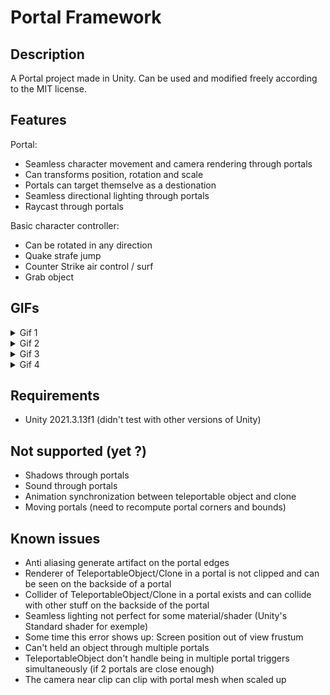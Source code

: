 # Portal Framework

## Description

A Portal project made in Unity.
Can be used and modified freely according to the MIT license.

## Features

Portal:
* Seamless character movement and camera rendering through portals
* Can transforms position, rotation and scale
* Portals can target themselve as a destionation
* Seamless directional lighting through portals
* Raycast through portals
	
Basic character controller:
* Can be rotated in any direction
* Quake strafe jump
* Counter Strike air control / surf
* Grab object

## GIFs

<details>
  <summary>Gif 1</summary>
  
  ![gif-1](https://github.com/FredMarquer/PortalFramework/blob/main/Gifs/portal-1.gif)
</details>

<details>
  <summary>Gif 2</summary>
  
  ![gif-2](https://github.com/FredMarquer/PortalFramework/blob/main/Gifs/portal-2.gif)
</details>

<details>
  <summary>Gif 3</summary>
  
  ![gif-3](https://github.com/FredMarquer/PortalFramework/blob/main/Gifs/portal-3.gif)
</details>

<details>
  <summary>Gif 4</summary>
  
  ![gif-4](https://github.com/FredMarquer/PortalFramework/blob/main/Gifs/portal-4.gif)
</details>

## Requirements

* Unity 2021.3.13f1 (didn't test with other versions of Unity)

## Not supported (yet ?)

* Shadows through portals
* Sound through portals
* Animation synchronization between teleportable object and clone
* Moving portals (need to recompute portal corners and bounds)

## Known issues

* Anti aliasing generate artifact on the portal edges
* Renderer of TeleportableObject/Clone in a portal is not clipped and can be seen on the backside of a portal
* Collider of TeleportableObject/Clone in a portal exists and can collide with other stuff on the backside of the portal
* Seamless lighting not perfect for some material/shader (Unity's Standard shader for exemple)
* Some time this error shows up: Screen position out of view frustum
* Can't held an object through multiple portals
* TeleportableObject don't handle being in multiple portal triggers simultaneously (if 2 portals are close enough)
* The camera near clip can clip with portal mesh when scaled up
